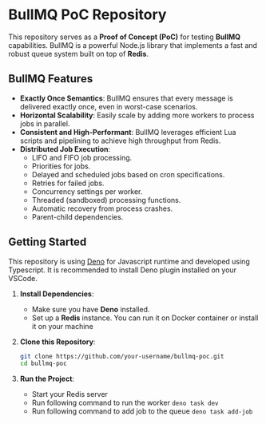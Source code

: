 # BullMQ PoC Repository

This repository serves as a **Proof of Concept (PoC)** for testing **BullMQ**
capabilities. BullMQ is a powerful Node.js library that implements a fast and
robust queue system built on top of **Redis**.

## BullMQ Features

- **Exactly Once Semantics**: BullMQ ensures that every message is delivered
  exactly once, even in worst-case scenarios.
- **Horizontal Scalability**: Easily scale by adding more workers to process
  jobs in parallel.
- **Consistent and High-Performant**: BullMQ leverages efficient Lua scripts and
  pipelining to achieve high throughput from Redis.
- **Distributed Job Execution**:
  - LIFO and FIFO job processing.
  - Priorities for jobs.
  - Delayed and scheduled jobs based on cron specifications.
  - Retries for failed jobs.
  - Concurrency settings per worker.
  - Threaded (sandboxed) processing functions.
  - Automatic recovery from process crashes.
  - Parent-child dependencies.

## Getting Started

This repository is using [Deno](https://deno.com/) for Javascript runtime and
developed using Typescript. It is recommended to install Deno plugin installed
on your VSCode.

1. **Install Dependencies**:
   - Make sure you have **Deno** installed.
   - Set up a **Redis** instance. You can run it on Docker container or install
     it on your machine

2. **Clone this Repository**:
   ```bash
   git clone https://github.com/your-username/bullmq-poc.git
   cd bullmq-poc
   ```

3. **Run the Project**:
   - Start your Redis server
   - Run following command to run the worker `deno task dev`
   - Run following command to add job to the queue `deno task add-job`
